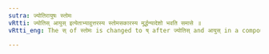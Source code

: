 ```yaml
---
sutra: ज्योतिरायुषः स्तोमः
vRtti: ज्योतिस् आयुस् इत्येताभ्यावुत्तरस्य स्तोमसकारस्य मूर्द्धन्यादेशो भवति समासे ॥
vRtti_eng: The स् of स्तोमः is changed to ष् after ज्योतिस् and आयुस् in a compound.

---
```

